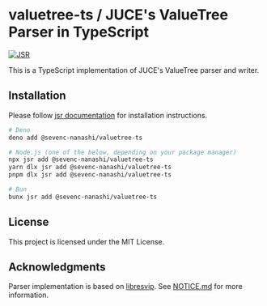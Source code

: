 # valuetree-ts / JUCE's ValueTree Parser in TypeScript

[![JSR](https://jsr.io/badges/@sevenc-nanashi/valuetree-ts)](https://jsr.io/@sevenc-nanashi/valuetree-ts)

This is a TypeScript implementation of JUCE's ValueTree parser and writer.

## Installation

Please follow [jsr documentation](https://jsr.io/docs/using-packages) for
installation instructions.

```bash
# Deno
deno add @sevenc-nanashi/valuetree-ts

# Node.js (one of the below, depending on your package manager)
npx jsr add @sevenc-nanashi/valuetree-ts
yarn dlx jsr add @sevenc-nanashi/valuetree-ts
pnpm dlx jsr add @sevenc-nanashi/valuetree-ts

# Bun
bunx jsr add @sevenc-nanashi/valuetree-ts
```

## License

This project is licensed under the MIT License.

## Acknowledgments

Parser implementation is based on
[libresvip](https://github.com/SoulMelody/LibreSVIP/blob/main/libresvip/plugins/tssln/model.py).
See [NOTICE.md](./NOTICE.md) for more information.
